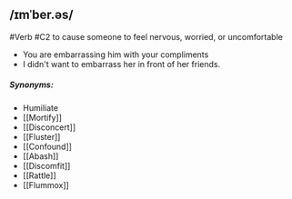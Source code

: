 ## /ɪmˈber.əs/
#Verb 
#C2
to cause someone to feel nervous, worried, or uncomfortable

- You are embarrassing him with your compliments
- I didn't want to embarrass her in front of her friends.

##### Synonyms:
- Humiliate
- [[Mortify]]
- [[Disconcert]]
- [[Fluster]]
- [[Confound]]
- [[Abash]]
- [[Discomfit]]
- [[Rattle]]
- [[Flummox]]